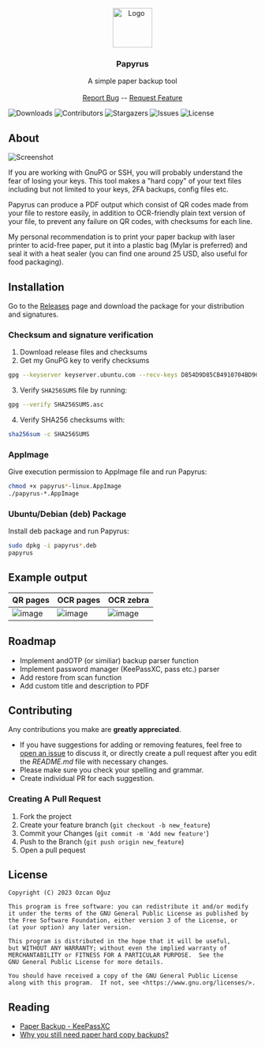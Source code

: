 
<p align="center">
  <a href="https://github.com/ooguz/papyrus">
    <img src="https://github.com/ooguz/papyrus/assets/17238191/d8bf4dbe-117a-48d0-8905-9849e1119f57" alt="Logo" width="80" height="80">
  </a>

  <h3 align="center">Papyrus</h3>

  <p align="center">
    A simple paper backup tool
    <br/>
    <br/>
    <a href="https://github.com/ooguz/papyrus/issues">Report Bug</a>
    --
    <a href="https://github.com/ooguz/papyrus/issues">Request Feature</a>
  </p>
</p>

![Downloads](https://img.shields.io/github/downloads/ooguz/papyrus/total) ![Contributors](https://img.shields.io/github/contributors/ooguz/papyrus?color=dark-green) ![Stargazers](https://img.shields.io/github/stars/ooguz/papyrus?style=social) ![Issues](https://img.shields.io/github/issues/ooguz/papyrus) ![License](https://img.shields.io/github/license/ooguz/papyrus) 


## About 

![Screenshot](https://github.com/ooguz/papyrus/assets/17238191/dce455ee-5161-4abc-bf0c-474cc52d4752)

If you are working with GnuPG or SSH, you will probably understand the fear of losing your keys. This tool makes a "hard copy" of your text files including but not limited to your keys, 2FA backups, config files etc. 

Papyrus can produce a PDF output which consist of QR codes made from your file to restore easily, in addition to OCR-friendly plain text version of your file, to prevent any failure on QR codes, with checksums for each line.

My personal recommendation is to print your paper backup with laser printer to acid-free paper, put it into a plastic bag (Mylar is preferred) and seal it with a heat sealer (you can find one around 25 USD, also useful for food packaging).

## Installation

Go to the [Releases](https://github.com/ooguz/papyrus/releases) page and download the package for your distribution and signatures.

### Checksum and signature verification

1. Download release files and checksums
2. Get my GnuPG key to verify checksums

```bash
gpg --keyserver keyserver.ubuntu.com --recv-keys D854D9D85CB4910704BD9C5B2D33E2BD3D975818
```
3. Verify `SHA256SUMS` file by running:

```bash
gpg --verify SHA256SUMS.asc
```
4. Verify SHA256 checksums with:

```bash
sha256sum -c SHA256SUMS
```

### AppImage

Give execution permission to AppImage file and run Papyrus:

```bash
chmod +x papyrus*-linux.AppImage
./papyrus-*.AppImage
```


### Ubuntu/Debian (deb) Package

Install deb package and run Papyrus:

```bash
sudo dpkg -i papyrus*.deb
papyrus
```

## Example output

|QR pages|OCR pages|OCR zebra|
|----|----|----|
|![image](https://github.com/ooguz/papyrus/assets/17238191/6c26d924-b083-431f-9979-086069a2131a)|![image](https://github.com/ooguz/papyrus/assets/17238191/b37a2f86-c0c7-4d3f-a1b8-cb3d3f61c55a)|![image](https://github.com/ooguz/papyrus/assets/17238191/df429ff8-c6a9-4b99-9ed0-66a41cedb84d)|





## Roadmap

* Implement andOTP (or similiar) backup parser function
* Implement password manager (KeePassXC, pass etc.) parser
* Add restore from scan function
* Add custom title and description to PDF

## Contributing

Any contributions you make are **greatly appreciated**.
* If you have suggestions for adding or removing features, feel free to [open an issue](https://github.com/ooguz/papyrus/issues/new) to discuss it, or directly create a pull request after you edit the *README.md* file with necessary changes.
* Please make sure you check your spelling and grammar.
* Create individual PR for each suggestion.

### Creating A Pull Request

1. Fork the project
2. Create your feature branch (`git checkout -b new_feature`)
3. Commit your Changes (`git commit -m 'Add new feature'`)
4. Push to the Branch (`git push origin new_feature`)
5. Open a pull pequest

## License

    Copyright (C) 2023 Özcan Oğuz

    This program is free software: you can redistribute it and/or modify
    it under the terms of the GNU General Public License as published by
    the Free Software Foundation, either version 3 of the License, or
    (at your option) any later version.

    This program is distributed in the hope that it will be useful,
    but WITHOUT ANY WARRANTY; without even the implied warranty of
    MERCHANTABILITY or FITNESS FOR A PARTICULAR PURPOSE.  See the
    GNU General Public License for more details.

    You should have received a copy of the GNU General Public License
    along with this program.  If not, see <https://www.gnu.org/licenses/>.

## Reading

* [Paper Backup - KeePassXC](https://keepassxc.org/blog/2020-10-03-paper-backup/)
* [Why you still need paper hard copy backups?](https://www.norpacpaper.com/blog/why-you-still-need-paper-hard-copy-backups)
